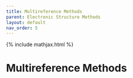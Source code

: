 ```yaml
---
title: Multireference Methods
parent: Electronic Structure Methods
layout: default
nav_order: 5
---
```

{% include mathjax.html %}

# Multireference Methods<!--\label{sec:multireference_methods}-->
